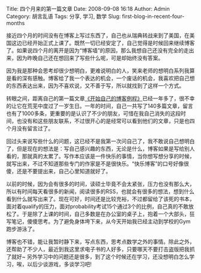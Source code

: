 Title: 四个月来的第一篇文章
Date: 2008-09-08 16:18
Author: Admin
Category: 胡言乱语
Tags: 分享, 学习, 数学
Slug: first-blog-in-recent-four-months

接近四个月的时间没有在博客上写过东西了，自己也从瑞典转战来到了美国，在美国这边已经开始正式上课了。既然一切已经安定了，自己觉得是时候回来继续博客了。如果说四个月的离开是因为“博客墙”的原因，那么我想自己还没有完全的走出来，因为昨晚自己还在想回来了写些什么呢，可是却始终没有答案。

</p>

因为我是那种会思考却很少想明白，更难说明白的人，笑来老师的想明白系列我算是看的深有感触。博客给了我一个表达的机会，一个废话的机会，我喜欢把自己想的东西表达出来，因为不喜欢说，又不善于写，所以就找到了这样一个方式。

</p>

转眼之间，距离自己的第一篇文章[《开始自己的博客例程》][]已经一年多了，很不幸的让它在荒芜中度过了一岁生日。一年的时间，自己一共写了140多篇文章，留言也有了1000多条，更重要的是认识了不少的朋友，可惜在我自己消失的这段时间，也没有和这些朋友联系，不过很开心的是经常可以看到他们的文章，只是也四个月没有留言过了。

</p>

回过头来说写些什么的问题，这已经不是我第一次问自己了，我不敢说自己想明白了，但是现在的想法是：写自己感兴趣的东西，无论是什么，博客如果是写给别人看的，那就真的太累了。写作本应该是一件快乐的事情，当你想写想分享的时候，就写出来，不过不知道那些专门的作家是不是很快乐。“快乐博客”的口号好像很傻，还是不要提出来，自己心里知道就好了。

</p>

以前的时候，因为会有很多的时间，读硕士毕竟不会太紧张，压力也没有那么大，所以有时间每天看很多的新闻，阅读很多的RSS，也就会有很多的想法，想到什么看到什么就写出来了。现在可好，时间还是比较充裕，不过都留给了该死的书本，面对着qualify的压力，面对probability考试15个通过3个的比例，自己真的不敢放松了。于是除了上课的时间，自己多数是在办公室的桌子上，抱着一个大部头，狂写笔记，傻傻思考。为了避免身体垮下来，从今天开始我已经主动到学校的Gym跑步游泳了。

</p>

博客也不错，能让我暂时静下来，写点东西，思考点数学之外的事情。除此之外，还帮助了不少人，最近到我这里求电子书的人好多，只要哪天不要打击盗版把我抓了就好\~
另外学习中的问题还是很多，到了这个时候还在学习，还没想明白怎么学习，唉，以后少谈游戏，多谈学习吧!

</p>

  [《开始自己的博客例程》]: http://www.quhuashuai.com/2007/08/start_my_own_blog/
